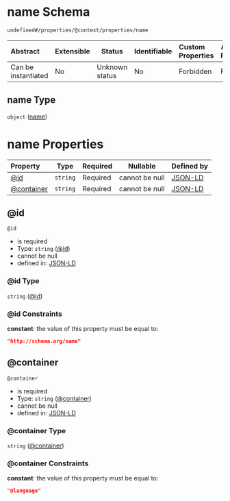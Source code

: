# name Schema

```txt
undefined#/properties/@context/properties/name
```




| Abstract            | Extensible | Status         | Identifiable | Custom Properties | Additional Properties | Access Restrictions | Defined In                                                                      |
| :------------------ | ---------- | -------------- | ------------ | :---------------- | --------------------- | ------------------- | ------------------------------------------------------------------------------- |
| Can be instantiated | No         | Unknown status | No           | Forbidden         | Forbidden             | none                | [ndl-isil.schema.json\*](../../out/ndl-isil.schema.json "open original schema") |

## name Type

`object` ([name](ndl-isil-properties-json-ld-context-properties-name.md))

# name Properties

| Property                  | Type     | Required | Nullable       | Defined by                                                                                                                                                    |
| :------------------------ | -------- | -------- | -------------- | :------------------------------------------------------------------------------------------------------------------------------------------------------------ |
| [@id](#@id)               | `string` | Required | cannot be null | [JSON-LD](ndl-isil-properties-json-ld-context-properties-name-properties-id.md "undefined#/properties/@context/properties/name/properties/@id")               |
| [@container](#@container) | `string` | Required | cannot be null | [JSON-LD](ndl-isil-properties-json-ld-context-properties-name-properties-container.md "undefined#/properties/@context/properties/name/properties/@container") |

## @id




`@id`

-   is required
-   Type: `string` ([@id](ndl-isil-properties-json-ld-context-properties-name-properties-id.md))
-   cannot be null
-   defined in: [JSON-LD](ndl-isil-properties-json-ld-context-properties-name-properties-id.md "undefined#/properties/@context/properties/name/properties/@id")

### @id Type

`string` ([@id](ndl-isil-properties-json-ld-context-properties-name-properties-id.md))

### @id Constraints

**constant**: the value of this property must be equal to:

```json
"http://schema.org/name"
```

## @container




`@container`

-   is required
-   Type: `string` ([@container](ndl-isil-properties-json-ld-context-properties-name-properties-container.md))
-   cannot be null
-   defined in: [JSON-LD](ndl-isil-properties-json-ld-context-properties-name-properties-container.md "undefined#/properties/@context/properties/name/properties/@container")

### @container Type

`string` ([@container](ndl-isil-properties-json-ld-context-properties-name-properties-container.md))

### @container Constraints

**constant**: the value of this property must be equal to:

```json
"@language"
```

